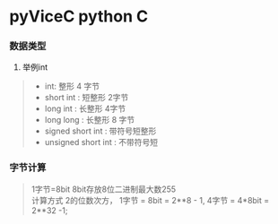 # pyViceC python C

### 数据类型
1. 举例int
  >- int: 整形 4 字节
  >- short int : 短整形 2字节
  >- long int : 长整形 4字节
  >- long long : 长整形 8 字节
  >- signed short int : 带符号短整形
  >- unsigned short int : 不带符号短
### 字节计算
  > 1字节=8bit 8bit存放8位二进制最大数255  
  > 计算方式 2的位数次方， 1字节 = 8bit = 2\*\*8 - 1, 4字节 = 4\*8bit = 2\*\*32 -1;
